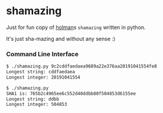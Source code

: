 # shamazing

Just for fun copy of [holman](https://github.com/holman/shamazing)s ```shamazing``` written in python. 

It's just sha-mazing and without any sense :)

### Command Line Interface
```sh
$ ./shamazing.py 9c2cddfaedaea9689a22e376aa20191041554fe8 
Longest string: cddfaedaea
Longest integer: 20191041554

$ ./shamazing.py 
SHA1 is: 765b2c4965ee6c552d40ddbb80f504853d6155ee
Longest string: ddbb
Longest integer: 504853
```
